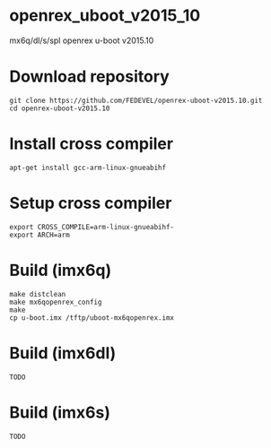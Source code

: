 # openrex_uboot_v2015_10
mx6q/dl/s/spl openrex u-boot v2015.10 
 
# Download repository
    git clone https://github.com/FEDEVEL/openrex-uboot-v2015.10.git
    cd openrex-uboot-v2015.10
 
# Install cross compiler
    apt-get install gcc-arm-linux-gnueabihf
 
# Setup cross compiler
    export CROSS_COMPILE=arm-linux-gnueabihf-
    export ARCH=arm
 
# Build (imx6q)
    make distclean
    make mx6qopenrex_config
    make
    cp u-boot.imx /tftp/uboot-mx6qopenrex.imx
 
# Build (imx6dl)
    TODO
 
# Build (imx6s)
    TODO

